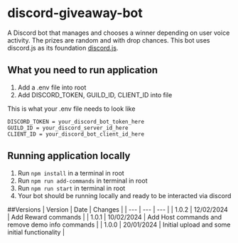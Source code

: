 # discord-giveaway-bot

A Discord bot that manages and chooses a winner depending on user voice activity. The prizes are random and with drop chances.
This bot uses discord.js as its foundation [discord.js](https://discord.js.org/).

## What you need to run application

1. Add a .env file into root
1. Add DISCORD_TOKEN, GUILD_ID, CLIENT_ID into file

This is what your .env file needs to look like

```
DISCORD_TOKEN = your_discord_bot_token_here
GUILD_ID = your_discord_server_id_here
CLIENT_ID = your_discord_bot_client_id_here
```

## Running application locally

1. Run `npm install` in a terminal in root
1. Run `npm run add-commands` in terminal in root
1. Run `npm run start` in terminal in root
1. Your bot should be running locally and ready to be interacted via discord

##Versions
| Version | Date | Changes |
| --- | --- | --- |
| 1.0.2 | 12/02/2024 | Add Reward commands |
| 1.0.1 | 10/02/2024 | Add Host commands and remove demo info commands |
| 1.0.0 | 20/01/2024 | Initial upload and some initial functionality |
